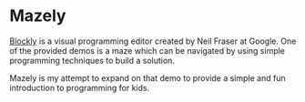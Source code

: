 Mazely
======

[Blockly](http://code.google.com/p/blockly/) is a visual programming editor created by Neil Fraser at Google. 
One of the provided demos is a maze which can be navigated by using simple
programming techniques to build a solution.

Mazely is my attempt to expand on that demo to provide a simple and fun introduction
to programming for kids.
